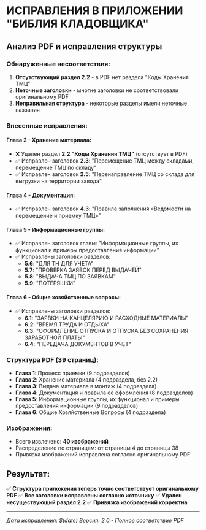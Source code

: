 # ИСПРАВЛЕНИЯ В ПРИЛОЖЕНИИ "БИБЛИЯ КЛАДОВЩИКА"

## Анализ PDF и исправления структуры

### Обнаруженные несоответствия:
1. **Отсутствующий раздел 2.2** - в PDF нет раздела "Коды Хранения ТМЦ"
2. **Неточные заголовки** - многие заголовки не соответствовали оригинальному PDF
3. **Неправильная структура** - некоторые разделы имели неточные названия

### Внесенные исправления:

#### Глава 2 - Хранение материала:
- ❌ Удален раздел **2.2 "Коды Хранения ТМЦ"** (отсутствует в PDF)
- ✅ Исправлен заголовок **2.3**: "Перемещение ТМЦ между складами, перемещение ТМЦ по складу"
- ✅ Исправлен заголовок **2.5**: "Перенаправление ТМЦ со склада для выгрузки на территории завода"

#### Глава 4 - Документация:
- ✅ Исправлен заголовок **4.3**: "Правила заполнения «Ведомости на перемещение и приемку ТМЦ»"

#### Глава 5 - Информационные группы:
- ✅ Исправлен заголовок главы: "Информационные группы, их функционал и примеры предоставления информации"
- ✅ Исправлены заголовки разделов:
  - **5.6**: "ДЛЯ ТН ДЛЯ УЧЕТА"
  - **5.7**: "ПРОВЕРКА ЗАЯВОК ПЕРЕД ВЫДАЧЕЙ"
  - **5.8**: "ВЫДАЧА ТМЦ ПО ЗАЯВКАМ"
  - **5.9**: "ПОТЕРЯШКИ"

#### Глава 6 - Общие хозяйственные вопросы:
- ✅ Исправлены заголовки разделов:
  - **6.1**: "ЗАЯВКИ НА КАНЦЕЛЯРИЮ И РАСХОДНЫЕ МАТЕРИАЛЫ"
  - **6.2**: "ВРЕМЯ ТРУДА И ОТДЫХА"
  - **6.3**: "ОФОРМЛЕНИЕ ОТПУСКА И ОТПУСКА БЕЗ СОХРАНЕНИЯ ЗАРАБОТНОЙ ПЛАТЫ"
  - **6.4**: "ПЕРЕДАЧА ДОКУМЕНТОВ В УЧЕТ"

### Структура PDF (39 страниц):
- **Глава 1**: Процесс приемки (9 подразделов)
- **Глава 2**: Хранение материала (4 подраздела, без 2.2)
- **Глава 3**: Выдача материала в монтаж (4 подраздела)
- **Глава 4**: Документация и правила ее оформления (8 подразделов)
- **Глава 5**: Информационные группы, их функционал и примеры предоставления информации (9 подразделов)
- **Глава 6**: Общие Хозяйственные Вопросы (4 подраздела)

### Изображения:
- Всего извлечено: **40 изображений**
- Распределение по страницам: от страницы 4 до страницы 38
- Привязка изображений исправлена согласно оригинальному PDF

## Результат:
✅ **Структура приложения теперь точно соответствует оригинальному PDF**
✅ **Все заголовки исправлены согласно источнику**
✅ **Удален несуществующий раздел 2.2**
✅ **Привязка изображений корректна**

---
*Дата исправления: $(date)*
*Версия: 2.0 - Полное соответствие PDF*
